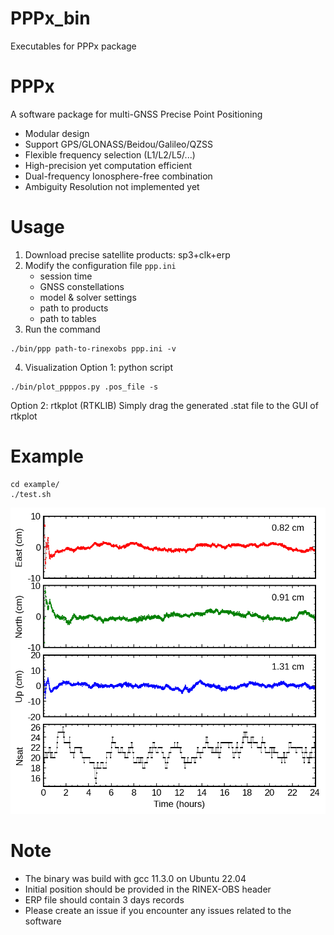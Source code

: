# PPPx_bin
Executables for PPPx package

# PPPx
A software package for multi-GNSS Precise Point Positioning

- Modular design
- Support GPS/GLONASS/Beidou/Galileo/QZSS
- Flexible frequency selection (L1/L2/L5/...)
- High-precision yet computation efficient
- Dual-frequency Ionosphere-free combination
- Ambiguity Resolution not implemented yet

# Usage
1. Download precise satellite products: sp3+clk+erp
2. Modify the configuration file `ppp.ini`
    - session time
    - GNSS constellations
    - model & solver settings
    - path to products
    - path to tables
3. Run the command
```
./bin/ppp path-to-rinexobs ppp.ini -v
```
4. Visualization
Option 1: python script
```
./bin/plot_ppppos.py .pos_file -s
```

Option 2: rtkplot (RTKLIB)
Simply drag the generated .stat file to the GUI of rtkplot

# Example
```
cd example/
./test.sh
```

![Kinematic PPP using GEC data for ZIM2 on 2022-100 ](https://github.com/YuanxinPan/PPPx_bin/blob/master/example/ZIM200CHE_R_20221000000_01D_30S_MO.png?raw=true)

# Note
- The binary was build with gcc 11.3.0 on Ubuntu 22.04
- Initial position should be provided in the RINEX-OBS header
- ERP file should contain 3 days records
- Please create an issue if you encounter any issues related to the software
